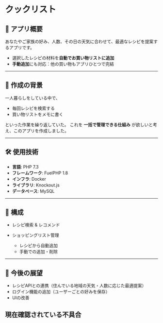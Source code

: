# クックリスト

## 📌 アプリ概要

あなたやご家族の好み、人数、その日の天気に合わせて、最適なレシピを提案するアプリです。

* 選択したレシピの材料を**自動でお買い物リストに追加**
* **手動追加**にも対応：他の買い物もアプリひとつで完結

---

## 🎯 作成の背景

一人暮らしをしている中で、

* 毎回レシピを検索する
* 買い物リストをメモに書く

といった作業を繰り返していた。
これを **一括で管理できる仕組み** が欲しいと考え、このアプリを作成しました。

---

## 🛠 使用技術

* **言語**: PHP 7.3
* **フレームワーク**: FuelPHP 1.8
* **インフラ**: Docker
* **ライブラリ**: Knockout.js
* **データベース**: MySQL
 
---

## 📂 構成

* レシピ検索 & レコメンド
* ショッピングリスト管理

  * レシピから自動追加
  * 手動での追加・削除

---

## 🚀 今後の展望

* レシピAPIとの連携（住んでいる地域の天気・人数に応じた最適提案）
* ログイン機能の追加（ユーザーごとの好みを保存）
* UIの改善


## 現在確認されている不具合